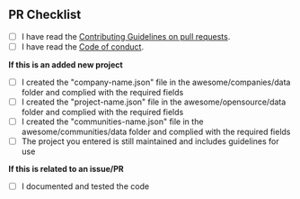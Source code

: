 ## PR Checklist

- [ ] I have read the [Contributing Guidelines on pull requests](https://github.com/italia-opensource/awesome-italia-opensource/blob/main/CONTRIBUTING.md#pull-requests).
- [ ] I have read the [Code of conduct](https://github.com/italia-opensource/awesome-italia-opensource/blob/main/CODE_OF_CONDUCT.md).

**If this is an added new project**

- [ ] I created the "company-name.json" file in the awesome/companies/data folder and complied with the required fields
- [ ] I created the "project-name.json" file in the awesome/opensource/data folder and complied with the required fields
- [ ] I created the "communities-name.json" file in the awesome/communities/data folder and complied with the required fields
- [ ] The project you entered is still maintained and includes guidelines for use

**If this is related to an issue/PR**

- [ ] I documented and tested the code
